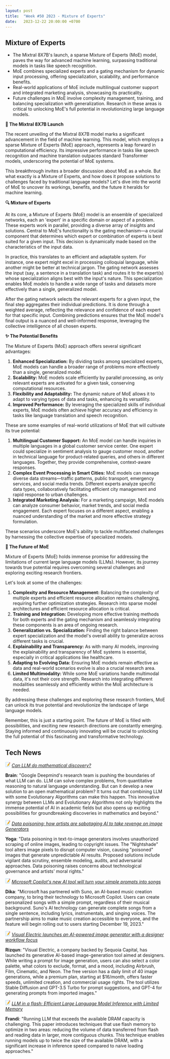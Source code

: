 ```yaml
---
layout: post
title:  "Week #50 2023 - Mixture of Experts"
date:   2023-12-22 20:00:00 +0700
---
```


## Mixture of Experts

* The Mixtral 8X7B's launch, a sparse Mixture of Experts (MoE) model, paves the way for advanced machine learning, surpassing traditional models in tasks like speech recognition. 
* MoE combines specialized experts and a gating mechanism for dynamic input processing, offering specialization, scalability, and performance benefits. 
* Real-world applications of MoE include multilingual customer support and integrated marketing analysis, showcasing its practicality. 
* Future challenges in MoE involve complexity management, training, and balancing specialization with generalization. Research in these areas is critical to unlocking MoE's full potential in revolutionizing large language models.


__🚀 The Mixtral 8X7B Launch__

The recent unveiling of the Mixtral 8X7B model marks a significant advancement in the field of machine learning. This model, which employs a sparse Mixture of Experts (MoE) approach, represents a leap forward in computational efficiency. Its impressive performance in tasks like speech recognition and machine translation outpaces standard Transformer models, underscoring the potential of MoE systems.

This breakthrough invites a broader discussion about MoE as a whole. But what exactly is a Mixture of Experts, and how does it propose solutions to challenges faced by traditional language models? Let's dive into the world of MoE to uncover its workings, benefits, and the future it heralds for machine learning.

__🔍 Mixture of Experts__

At its core, a Mixture of Experts (MoE) model is an ensemble of specialized networks, each an 'expert' in a specific domain or aspect of a problem. These experts work in parallel, providing a diverse array of insights and solutions. Central to MoE's functionality is the gating mechanism—a crucial component that determines which expert or combination of experts is best suited for a given input. This decision is dynamically made based on the characteristics of the input data.

In practice, this translates to an efficient and adaptable system. For instance, one expert might excel in processing colloquial language, while another might be better at technical jargon. The gating network assesses the input (say, a sentence in a translation task) and routes it to the expert(s) whose specialization aligns best with the input's nature. This specialization enables MoE models to handle a wide range of tasks and datasets more effectively than a single, generalized model.

After the gating network selects the relevant experts for a given input, the final step aggregates their individual predictions. It is done through a weighted average, reflecting the relevance and confidence of each expert for that specific input. Combining predictions ensures that the MoE model's final output is a nuanced and well-informed response, leveraging the collective intelligence of all chosen experts. 

__✨ The Potential Benefits__

The Mixture of Experts (MoE) approach offers several significant advantages:
1. **Enhanced Specialization:** By dividing tasks among specialized experts, MoE models can handle a broader range of problems more effectively than a single, generalized model.
2. **Scalability:** MoE models scale efficiently by parallel processing, as only relevant experts are activated for a given task, conserving computational resources.
3. **Flexibility and Adaptability:** The dynamic nature of MoE allows it to adapt to varying types of data and tasks, enhancing its versatility.
4. **Improved Performance:** By leveraging the specialized skills of individual experts, MoE models often achieve higher accuracy and efficiency in tasks like language translation and speech recognition.

These are some examples of real-world utilizations of MoE that will cultivate its true potential:
1. **Multilingual Customer Support:** An MoE model can handle inquiries in multiple languages in a global customer service center. One expert could specialize in sentiment analysis to gauge customer mood, another in technical language for product-related queries, and others in different languages. Together, they provide comprehensive, context-aware responses.
2. **Complex Event Processing in Smart Cities:** MoE models can manage diverse data streams—traffic patterns, public transport, emergency services, and social media trends. Different experts analyze specific data types, collaboratively facilitating efficient city management and rapid response to urban challenges.
3. **Integrated Marketing Analysis:** For a marketing campaign, MoE models can analyze consumer behavior, market trends, and social media engagement. Each expert focuses on a different aspect, enabling a nuanced understanding of the market and more effective strategy formulation.

These scenarios underscore MoE's ability to tackle multifaceted challenges by harnessing the collective expertise of specialized models.

__🌟 The Future of MoE__

Mixture of Experts (MoE) holds immense promise for addressing the limitations of current large language models (LLMs). However, its journey towards true potential requires overcoming several challenges and exploring exciting research frontiers.

Let's look at some of the challenges:
1. **Complexity and Resource Management:** Balancing the complexity of multiple experts and efficient resource allocation remains challenging, requiring further optimization strategies. Research into sparse model architectures and efficient resource allocation is critical.
2. **Training and Integration:** Developing more effective training methods for both experts and the gating mechanism and seamlessly integrating these components is an area of ongoing research.
3. **Generalization vs. Specialization:** Finding the right balance between expert specialization and the model's overall ability to generalize across different tasks is crucial.
4. **Explainability and Transparency:** As with many AI models, improving the explainability and transparency of MoE systems is essential, especially in critical applications like healthcare.
5. **Adapting to Evolving Data:** Ensuring MoE models remain effective as data and real-world scenarios evolve is also a crucial research area.
6. **Limited Multimodality:** While some MoE variations handle multimodal data, it's not their core strength. Research into integrating different modalities seamlessly and efficiently within the MoE architecture is needed.

By addressing these challenges and exploring these research frontiers, MoE can unlock its true potential and revolutionize the landscape of large language models.

Remember, this is just a starting point. The future of MoE is filled with possibilities, and exciting new research directions are constantly emerging. Staying informed and continuously innovating will be crucial to unlocking the full potential of this fascinating and transformative technology. 

## Tech News

![memo](/assets/images/memo16.png) *[Can LLM do mathematical discovery?](https://deepmind.google/discover/blog/funsearch-making-new-discoveries-in-mathematical-sciences-using-large-language-models/)*

**Brain**: "Google Deepmind's research team is pushing the boundaries of what LLM can do. LLM can solve complex problems, from quantitative reasoning to natural language understanding. But can it develop a new solution to an open mathematical problem? It turns out that combining LLM with some Evolutionary Algorithms can make this happen. This innovative synergy between LLMs and Evolutionary Algorithms not only highlights the immense potential of AI in academic fields but also opens up exciting possibilities for groundbreaking discoveries in mathematics and beyond."

![memo](/assets/images/memo16.png) *[Data poisoning: how artists are sabotaging AI to take revenge on image Generators](https://theconversation.com/data-poisoning-how-artists-are-sabotaging-ai-to-take-revenge-on-image-generators-219335)*

**Yoga**: "Data poisoning in text-to-image generators involves unauthorized scraping of online images, leading to copyright issues. The "Nightshade" tool alters image pixels to disrupt computer vision, causing "poisoned" images that generate unpredictable AI results. Proposed solutions include vigilant data scrutiny, ensemble modeling, audits, and adversarial approaches. Data poisoning raises concerns about technological governance and artists' moral rights."

![memo](/assets/images/memo16.png) *[Microsoft Copilot's new AI tool will turn your simple prompts into songs](https://blogs.bing.com/search/december-2023/Turn-your-ideas-into-songs-with-Suno-on-Microsoft-Copilot)*

**Dika**: "Microsoft has partnered with Suno, an AI-based music creation company, to bring their technology to Microsoft Copilot. Users can create personalized songs with a simple prompt, regardless of their musical background. Suno's AI technology can generate complete songs from a single sentence, including lyrics, instrumentals, and singing voices. The partnership aims to make music creation accessible to everyone, and the feature will begin rolling out to users starting December 19, 2023."

![memo](/assets/images/memo16.png) *[Visual Electric launches an AI-powered image generator with a designer workflow focus](https://techcrunch.com/2023/12/05/visual-electric-launches-an-ai-powered-image-generator-with-a-designer-workflow-focus/)*

**Rizqun**: "Visual Electric, a company backed by Sequoia Capital, has launched its generative AI-based image-generation tool aimed at designers. While writing a prompt for image generation, users can also select a color palette, what colors to exclude, format, and a mood, including Airbrush, Film, Cinematic, and Neon. The free version has a daily limit of 40 image generations, while a premium plan, starting at $16/month, offers faster speeds, unlimited creation, and commercial usage rights. The tool utilizes Stable Diffusion and GPT-3.5 Turbo for prompt suggestions, and GPT-4 for generating prompts from imported images."


![memo](/assets/images/memo16.png) *[LLM in a flash: Efficient Large Language Model Inference with Limited Memory](https://huggingface.co/papers/2312.11514)*

**Frandi**: "Running LLM that exceeds the available DRAM capacity is challenging. This paper introduces techniques that use flash memory to optimize in two areas: reducing the volume of data transferred from flash and reading data in larger, more contiguous chunks. This technique enables running models up to twice the size of the available DRAM, with a significant increase in inference speed compared to naive loading approaches."